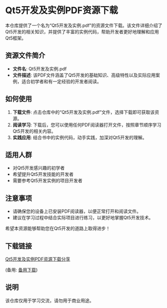 # Qt5开发及实例PDF资源下载

本仓库提供了一个名为“Qt5开发及实例.pdf”的资源文件下载。该文件详细介绍了Qt5开发的相关知识，并提供了丰富的实例代码，帮助开发者更好地理解和应用Qt5框架。

## 资源文件简介

- **文件名**: Qt5开发及实例.pdf
- **文件描述**: 该PDF文件涵盖了Qt5开发的基础知识、高级特性以及实际应用案例，适合初学者和有一定经验的开发者阅读。

## 如何使用

1. **下载文件**: 点击仓库中的“Qt5开发及实例.pdf”文件，选择下载即可获取该资源。
2. **阅读学习**: 下载后，您可以使用任何PDF阅读器打开文件，按照章节顺序学习Qt5开发的相关内容。
3. **实践应用**: 结合书中的实例代码，动手实践，加深对Qt5开发的理解。

## 适用人群

- 对Qt5开发感兴趣的初学者
- 希望提升Qt5开发技能的开发者
- 需要参考Qt5开发实例的项目开发者

## 注意事项

- 请确保您的设备上已安装PDF阅读器，以便正常打开和阅读文件。
- 建议在学习过程中结合实际项目进行练习，以更好地掌握Qt5开发技术。

希望本资源能够帮助您在Qt5开发的道路上取得进步！

## 下载链接
[Qt5开发及实例PDF资源下载分享](https://pan.quark.cn/s/0b7bbfb438d7) 

(备用: [备用下载](https://pan.baidu.com/s/1bKJnxhUsW0SZbSWpzpX5Eg?pwd=g3l4))

## 说明

该仓库仅用于学习交流，请勿用于商业用途。
